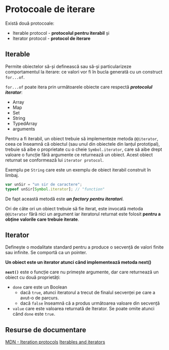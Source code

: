 # Protocoale de iterare

Există două protocoale:

- Iterable protocol - **protocolul pentru iterabil** și
- Iterator protocol - **protocol de iterare**

## Iterable

Permite obiectelor să-și definească sau să-și particularizeze comportamentul la iterare: ce valori vor fi în bucla generată cu un construct `for...of`.

`for...of` poate itera prin următoarele obiecte care respectă ***protocolul iterator***:
- Array
- Map
- Set
- String
- TypedArray
- arguments

Pentru a fi iterabil, un obiect trebuie să implementeze metoda `@@iterator`, ceea ce înseamnă că obiectul (sau unul din obiectele din lanțul prototipal), trebuie să aibe o proprietate cu o cheie `Symbol.iterator`, care să aibe drept valoare o funcție fără argumente ce returnează un obiect. Acest obiect returnat se conformează lui `iterator protocol`.

Exemplu pe `String` care este un exemplu de obiect iterabil construit în limbaj.

```js
var unSir = "un sir de caractere";
typeof unSir[Symbol.iterator]; // "function"
```

De fapt această metodă este ***un factory pentru iteratori***.

Ori de câte ori un obiect trebuie să fie iterat, este invocată metoda `@@iterator` fără nici un argument iar iteratorul returnat este folosit **pentru a obține valorile care trebuie iterate**.

## Iterator

Definește o modalitate standard pentru a produce o secvență de valori finite sau infinite. Se comportă ca un pointer.

**Un obiect este un iterator atunci când implementează metoda next()**

**`next()`** este o funcție care nu primește argumente, dar care returnează un obiect cu două proprietăți:
- `done` care este un Boolean
  - dacă `true`, atunci iteratorul a trecut de finalul secvenței pe care a avut-o de parcurs.
  - dacă `false` înseamnă că a produs următoarea valoare din secvență
- `value` care este valoarea returnată de Iterator. Se poate omite atunci când `done` este `true`.

## Resurse de documentare

[MDN - Iteration protocols](https://developer.mozilla.org/en-US/docs/Web/JavaScript/Reference/Iteration_protocols)
[Iterables and iterators](http://exploringjs.com/es6/ch_iteration.html)
